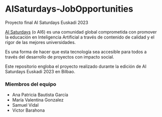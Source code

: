 # AISaturdays-JobOpportunities
Proyecto final AI Saturdays Euskadi 2023

[AI Saturdays](https://saturdays.ai/) (o AI6) es una comunidad global comprometida con promover la educación en Inteligencia Artificial a través de contenido de calidad y el rigor de las mejores universidades.

Es una forma de hacer que esta tecnología sea accesible para todos a través del desarrollo de proyectos con impacto social.

Este repositorio engloba el proyecto realizado durante la edición de AI Saturdays Euskadi 2023 en Bilbao.

### Miembros del equipo

- Ana Patricia Bautista García
- María Valentina Gonzalez
- Samuel Vidal 
- Victor Barahona
